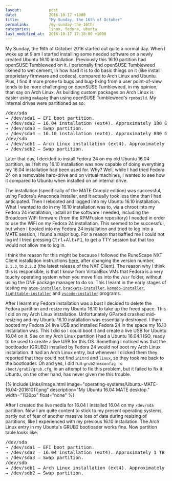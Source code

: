 ```yaml
---
layout:            post
date:              2016-10-17 +1000
title:             "My Sunday, the 16th of October"
permalink:         /my-sunday-the-16th/
categories:        linux, fedora, ubuntu
last_modified_at:  2016-10-17 17:18:00 +1000
---
```


My Sunday, the 16th of October 2016 started out quite a normal day. When I woke up at 9 am I started installing some needed software on a newly created Ubuntu 16.10 installation. Previously this 16.10 partition had openSUSE Tumbleweed on it. I personally find openSUSE Tumbleweed likened to wet cement, in how hard it is to do basic things on it (like install proprietary firmware and codecs), compared to Arch Linux and Ubuntu. Plus, I find it more prone to bugs and bug-fixing from a user point-of-view tends to be more challenging on openSUSE Tumbleweed, in my opinion, than say on Arch Linux. As building custom packages on Arch Linux is easier using `makepkg` than using openSUSE Tumbleweed's `rpmbuild`. My internal drives were partitioned as so:

<pre>
/dev/sda
&rarr; /dev/sda1 &mdash; EFI boot partition.
&rarr; /dev/sda2 &mdash; 16.04 installation (ext4). Approximately 180 GB in size.
&rarr; /dev/sda3 &mdash; Swap partition.
&rarr; /dev/sda4 &mdash; 16.10 installation (ext4). Approximately 800 GB in size.
/dev/sdb
&rarr; /dev/sdb1 &mdash; Arch Linux installation (ext4). Approximately 1 TB in size.
&rarr; /dev/sdb2 &mdash; Swap partition.
</pre>

Later that day, I decided to install Fedora 24 on my old Ubuntu 16.04 partition, as I felt my 16.10 installation was now capable of doing everything my 16.04 installation had been used for. Why? Well, while I had tried Fedora 24 on a removable hard-drive and on virtual machines, I wanted to see how it compared to Ubuntu when installed on an internal drive.

The installation (specifically of the MATE Compiz edition) was successful, using Fedora's Anaconda installer, and it actually took less time than I had anticipated. Then I rebooted and logged into my Ubuntu 16.10 installation. What I wanted to do in my 16.10 installation was to, via a chroot into my Fedora 24 installation, install all the software I needed, including the Broadcom WiFi firmware (from the RPMFusion repository) I needed in order to use the WiFi on my Fedora 24 installation. This seemed to be successful, but when I booted into my Fedora 24 installation and tried to log into a MATE session, I found a major bug. For a reason that baffled me I could not log in! I tried pressing <kbd>Ctrl</kbd>+<kbd>Alt</kbd>+<kbd>F1</kbd>, to get a TTY session but that too would not allow me to log in.

I think the reason for this might be because I followed the RuneScape NXT Client installation instructions [here](https://www.reddit.com/r/runescape/comments/46n3fh/using_nxt_on_fedora/), after changing the version number, `2.1.3`, to `2.2.2` (the latest release of the NXT Client). The reason why I think this is responsible, is that I know from VirtualBox VMs that Fedora is a very touchy operating system when you move files into the `/usr` folder, without using the DNF package manager to do so. This I learnt in the early stages of testing my [`atom-installer`](https://github.com/fusion809/atom-installer), [`brackets-installer`](https://github.com/fusion809/brackets-installer), [`komodo-installer`](https://github.com/fusion809/komodo-installer), [`lighttable-installer`](https://github.com/fusion809/lighttable-installer) and [`vscode-installer`](https://github.com/fusion809/vscode-installer) programs.

After I learnt my Fedora installation was a bust I decided to delete the Fedora partition and resize my Ubuntu 16.10 to take up the freed space. This I did on my Arch Linux installation. Unfortunately GParted crashed mid-resizing and my Ubuntu 16.10 installation was essentially destroyed. I then booted my Fedora 24 live USB and installed Fedora 24 in the space my 16.10 installation was. This I did so I could boot it and create a live USB for Ubuntu 16.04 on it. See on my Arch Linux partition I had a Ubuntu 16.04.1 ISO, ready to be used to create a live USB for this OS. Something I noticed was that the bootloader (GRUB2) installed by Fedora 24 would not boot my Arch Linux installation. It had an Arch Linux entry, but whenever I clicked them they reported that they could not find `initrd` and `linux`, so they took me back to the bootloader. Oh and yes, I did run `grub2-mkconfig -o /boot/grub2/grub.cfg`, in an attempt to fix this problem, but it failed to fix it. Ubuntu, on the other hand, has never given me this trouble.

{% include Links/image.html image="operating-systems/Ubuntu-MATE-16.04-20161017.png" description="My Ubuntu 16.04 MATE desktop." width="1130px" float="none" %}

After I created the live media for 16.04 I installed 16.04 on my `/dev/sda` partition. Now I am quite content to stick to my present operating systems, partly out of fear of another massive loss of data during resizing of partitions, like I experienced with my previous 16.10 installation. The Arch Linux entry in my Ubuntu's GRUB2 bootloader works fine. Now partition table looks like:

<pre>
/dev/sda
&rarr; /dev/sda1 &mdash; EFI boot partition.
&rarr; /dev/sda2 &mdash; 16.04 installation (ext4). Approximately 1 TB in size.
&rarr; /dev/sda3 &mdash; Swap partition.
/dev/sdb
&rarr; /dev/sdb1 &mdash; Arch Linux installation (ext4). Approximately 1 TB in size.
&rarr; /dev/sdb2 &mdash; Swap partition.
</pre>
